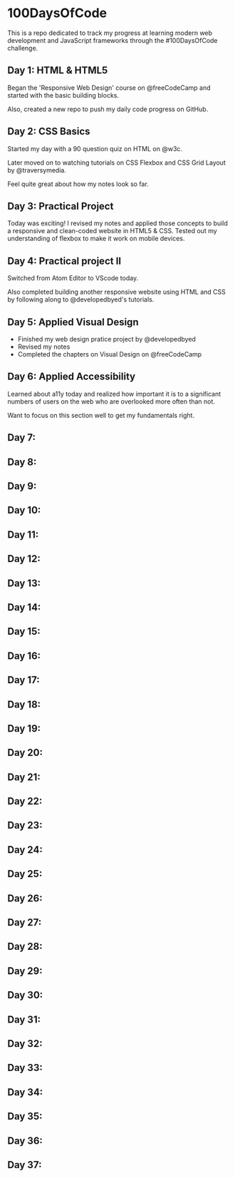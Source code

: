 # 100DaysOfCode

This is a repo dedicated to track my progress at learning modern web development and JavaScript frameworks through the #100DaysOfCode challenge.

## Day 1: HTML & HTML5

Began the 'Responsive Web Design' course on @freeCodeCamp and started with the basic building blocks. 

Also, created a new repo to push my daily code progress on GitHub.

## Day 2: CSS Basics 

Started my day with a 90 question quiz on HTML on @w3c.

Later moved on to watching tutorials on CSS Flexbox and CSS Grid Layout by @traversymedia.

Feel quite great about how my notes look so far.

## Day 3: Practical Project

Today was exciting! I revised my notes and applied those concepts to build a responsive and clean-coded website in HTML5 & CSS. Tested out my understanding of flexbox to make it work on mobile devices.

## Day 4: Practical project II

Switched from Atom Editor to VScode today.

Also completed building another responsive website using HTML and CSS by following along to @developedbyed's tutorials.

## Day 5: Applied Visual Design

- Finished my web design pratice project by @developedbyed
- Revised my notes
- Completed the chapters on  Visual Design on @freeCodeCamp

## Day 6: Applied Accessibility 

Learned about a11y today and realized how important it is to a significant numbers of users on the web who are overlooked more often than not.

Want to focus on this section well to get my fundamentals right.

## Day 7:

## Day 8:

## Day 9:

## Day 10:

## Day 11:

## Day 12:

## Day 13:

## Day 14:

## Day 15:

## Day 16:

## Day 17:

## Day 18:

## Day 19:

## Day 20:

## Day 21:

## Day 22:

## Day 23:

## Day 24:

## Day 25:

## Day 26:

## Day 27:

## Day 28:

## Day 29:

## Day 30:

## Day 31:

## Day 32:

## Day 33:

## Day 34:

## Day 35:

## Day 36:

## Day 37:
